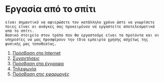 # Εργασία από το σπίτι

    είναι σημαντικό να αφιερώσετε τον κατάλληλο χρόνο ώστε να γνωρίσετε ποιες είναι οι ανάγκες σας προκειμένου να εργαστείτε αποτελεσματικά από το σπίτι.
    Βασικό στοιχείο στον τρόπο που θα εργαστούμε είναι τα προϊόντα και οι υπηρεσίες να μας προσφέρουν την ίδια εμπειρία χρήσης ασχέτως της φυσικής μας τοποθεσίας.


1. [Πρόσβαση στο Internet](Internet_Access.md)
2. [Συναντήσεις](Meetings.md)
3. [Πρόσβαση στα έγγραφα](File_Access.md)
4. [Τηλεφωνία](Telephony.md)
5. [Πρόσβαση στις εφαρμογές](Apps_Access.md)